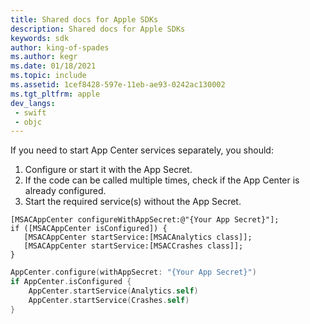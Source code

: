 ```yaml
---
title: Shared docs for Apple SDKs
description: Shared docs for Apple SDKs
keywords: sdk
author: king-of-spades
ms.author: kegr
ms.date: 01/18/2021
ms.topic: include
ms.assetid: 1cef8428-597e-11eb-ae93-0242ac130002
ms.tgt_pltfrm: apple
dev_langs:  
 - swift
 - objc
---
```

If you need to start App Center services separately, you should:

1. Configure or start it with the App Secret.
1. If the code can be called multiple times, check if the App Center is already configured.
1. Start the required service(s) without the App Secret.

```objc
[MSACAppCenter configureWithAppSecret:@"{Your App Secret}"];
if ([MSACAppCenter isConfigured]) {
   [MSACAppCenter startService:[MSACAnalytics class]];
   [MSACAppCenter startService:[MSACCrashes class]];
}
```
```swift
AppCenter.configure(withAppSecret: "{Your App Secret}")
if AppCenter.isConfigured {
    AppCenter.startService(Analytics.self)
    AppCenter.startService(Crashes.self)
}
```
